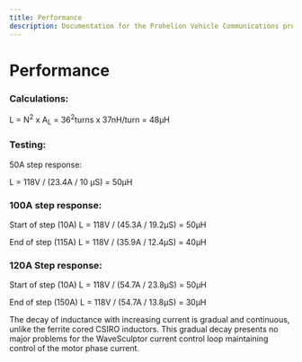 ```yaml
---
title: Performance
description: Documentation for the Prohelion Vehicle Communications protocol
---
```


# Performance

### Calculations:

L = N<sup>2</sup> x A<sub>L</sub> = 36<sup>2</sup>turns x 37nH/turn = 48µH

### Testing:

50A step response:

L = 118V / (23.4A / 10 µS) = 50µH

### 100A step response: 

Start of step (10A)	L = 118V / (45.3A / 19.2µS) = 50µH

End of step (115A)	L = 118V / (35.9A / 12.4µS) = 40µH

### 120A Step response:

Start of step (10A)	L = 118V / (54.7A / 23.8µS) = 50µH

End of step (150A)	L = 118V / (54.7A / 13.8µS) = 30µH

The decay of inductance with increasing current is gradual and continuous, unlike the ferrite cored CSIRO inductors.  This gradual decay presents no major problems for the WaveSculptor current control loop maintaining control of the motor phase current.

